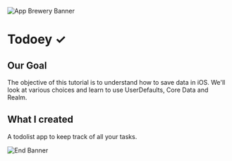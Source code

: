 ![App Brewery Banner](https://github.com/londonappbrewery/Images/blob/master/AppBreweryBanner.png)


# Todoey ✓

## Our Goal

The objective of this tutorial is to understand how to save data in iOS. We'll look at various choices and learn to use UserDefaults, Core Data and Realm.


## What I created

A todolist app to keep track of all your tasks.




![End Banner](https://github.com/londonappbrewery/Images/blob/master/readme-end-banner.png)


